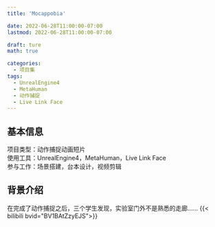 ```yaml
---
title: 'Mocappobia'

date: 2022-06-28T11:00:00-07:00
lastmod: 2022-06-28T11:00:00-07:00

draft: ture
math: true

categories:
  - 项目集
tags:
  - UnrealEngine4
  - MetaHuman
  - 动作捕捉
  - Live Link Face
---
```


## 基本信息
项目类型：动作捕捉动画短片  
使用工具：UnrealEngine4，MetaHuman，Live Link Face  
参与工作：场景搭建，台本设计，视频剪辑  

## 背景介绍
在完成了动作捕捉之后，三个学生发现，实验室门外不是熟悉的走廊……
{{< bilibili bvid="BV1BAtZzyEJS">}}
